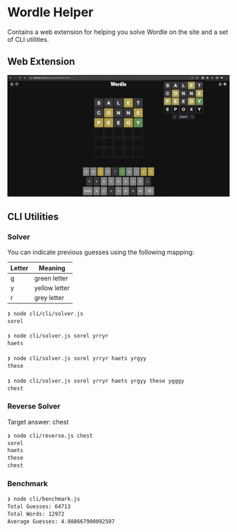 # Wordle Helper

Contains a web extension for helping you solve Wordle on the site and a set of CLI utilities.

## Web Extension

![wordle helper extension](./extension.png)

## CLI Utilities

### Solver

You can indicate previous guesses using the following mapping:

| Letter | Meaning       |
| ------ | ------------- |
| g      | green letter  |
| y      | yellow letter |
| r      | grey letter   |

```bash
❯ node cli/cli/solver.js
sorel

❯ node cli/solver.js sorel yrryr
haets

❯ node cli/solver.js sorel yrryr haets yrgyy
these

❯ node cli/solver.js sorel yrryr haets yrgyy these ygggy
chest
```

### Reverse Solver

Target answer: chest

```bash
❯ node cli/reverse.js chest
sorel
haets
these
chest
```

### Benchmark

```bash
❯ node cli/benchmark.js
Total Guesses: 64713
Total Words: 12972
Average Guesses: 4.988667900092507
```

